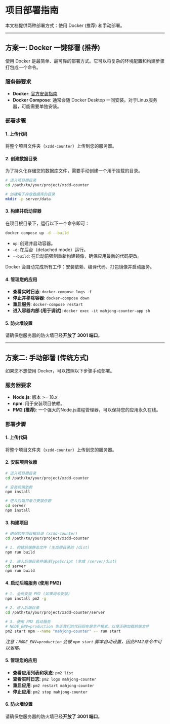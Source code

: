# 项目部署指南

本文档提供两种部署方式：使用 Docker (推荐) 和手动部署。

---

## 方案一: Docker 一键部署 (推荐)

使用 Docker 是最简单、最可靠的部署方式。它可以将复杂的环境配置和构建步骤打包成一个命令。

### 服务器要求
-   **Docker**: [官方安装指南](https://docs.docker.com/engine/install/)
-   **Docker Compose**: 通常会随 Docker Desktop 一同安装。对于Linux服务器，可能需要单独安装。

### 部署步骤

#### 1. 上传代码
将整个项目文件夹（`xzdd-counter`）上传到您的服务器。

#### 2. 创建数据目录
为了持久化存储您的数据库文件，需要手动创建一个用于挂载的目录。
```bash
# 进入项目根目录
cd /path/to/your/project/xzdd-counter

# 创建用于存放数据库的目录
mkdir -p server/data
```

#### 3. 构建并启动容器
在项目根目录下，运行以下一个命令即可：
```bash
docker compose up -d --build  
```
-   `up`: 创建并启动容器。
-   `-d`: 在后台（detached mode）运行。
-   `--build`: 在启动前强制重新构建镜像，确保应用最新的代码更改。

Docker 会自动完成所有工作：安装依赖、编译代码、打包镜像并启动服务。

#### 4. 管理您的应用
-   **查看实时日志**: `docker-compose logs -f`
-   **停止并移除容器**: `docker-compose down`
-   **重启服务**: `docker-compose restart`
-   **进入容器内部 (用于调试)**: `docker exec -it mahjong-counter-app sh`

#### 5. 防火墙设置
请确保您服务器的防火墙已经**开放了 3001 端口**。

---

## 方案二: 手动部署 (传统方式)

如果您不想使用 Docker，可以按照以下步骤手动部署。

### 服务器要求
-   **Node.js**: 版本 >= 18.x
-   **npm**: 用于安装项目依赖。
-   **PM2 (推荐)**: 一个强大的Node.js进程管理器，可以保持您的应用永久在线。

### 部署步骤

#### 1. 上传代码
将整个项目文件夹（`xzdd-counter`）上传到您的服务器。

#### 2. 安装项目依赖
```bash
# 进入项目根目录
cd /path/to/your/project/xzdd-counter

# 安装前端依赖
npm install

# 进入后端目录并安装依赖
cd server
npm install
```

#### 3. 构建项目
```bash
# 确保您在项目根目录 (xzdd-counter)
cd /path/to/your/project/xzdd-counter

# 1. 构建前端静态文件 (生成根目录的 /dist)
npm run build

# 2. 进入后端目录并编译TypeScript (生成 /server/dist)
cd server
npm run build
```

#### 4. 启动后端服务 (使用 PM2)
```bash
# 1. 全局安装 PM2 (如果尚未安装)
npm install pm2 -g

# 2. 进入后端目录
cd /path/to/your/project/xzdd-counter/server

# 3. 使用 PM2 启动服务
# NODE_ENV=production 告诉我们的代码现在是生产模式，以便正确加载前端文件
pm2 start npm --name "mahjong-counter" -- run start
```
*注意：`NODE_ENV=production` 会被 `npm start` 脚本自动设置，因此PM2命令中可以省略。*

#### 5. 管理您的应用
-   **查看应用列表和状态**: `pm2 list`
-   **查看实时日志**: `pm2 logs mahjong-counter`
-   **重启应用**: `pm2 restart mahjong-counter`
-   **停止应用**: `pm2 stop mahjong-counter`

#### 6. 防火墙设置
请确保您服务器的防火墙已经**开放了 3001 端口**。
